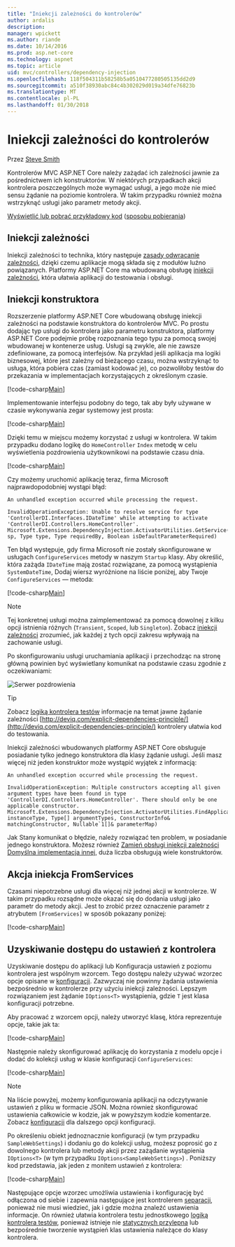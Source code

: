 ```yaml
---
title: "Iniekcji zależności do kontrolerów"
author: ardalis
description: 
manager: wpickett
ms.author: riande
ms.date: 10/14/2016
ms.prod: asp.net-core
ms.technology: aspnet
ms.topic: article
uid: mvc/controllers/dependency-injection
ms.openlocfilehash: 118f504311b58258b5a0510477280505135dd2d9
ms.sourcegitcommit: a510f38930abc84c4b302029d019a34dfe76823b
ms.translationtype: MT
ms.contentlocale: pl-PL
ms.lasthandoff: 01/30/2018
---
```

# <a name="dependency-injection-into-controllers"></a>Iniekcji zależności do kontrolerów

<a name="dependency-injection-controllers"></a>

Przez [Steve Smith](https://ardalis.com/)

Kontrolerów MVC ASP.NET Core należy zażądać ich zależności jawnie za pośrednictwem ich konstruktorów. W niektórych przypadkach akcji kontrolera poszczególnych może wymagać usługi, a jego może nie mieć sensu żądanie na poziomie kontrolera. W takim przypadku również można wstrzyknąć usługi jako parametr metody akcji.

[Wyświetlić lub pobrać przykładowy kod](https://github.com/aspnet/Docs/tree/master/aspnetcore/mvc/controllers/dependency-injection/sample) ([sposobu pobierania](xref:tutorials/index#how-to-download-a-sample))

## <a name="dependency-injection"></a>Iniekcji zależności

Iniekcji zależności to technika, który następuje [zasady odwracanie zależności](http://deviq.com/dependency-inversion-principle/), dzięki czemu aplikacje mogą składa się z modułów luźno powiązanych. Platformy ASP.NET Core ma wbudowaną obsługę [iniekcji zależności](../../fundamentals/dependency-injection.md), która ułatwia aplikacji do testowania i obsługi.

## <a name="constructor-injection"></a>Iniekcji konstruktora

Rozszerzenie platformy ASP.NET Core wbudowaną obsługę iniekcji zależności na podstawie konstruktora do kontrolerów MVC. Po prostu dodając typ usługi do kontrolera jako parametru konstruktora, platformy ASP.NET Core podejmie próbę rozpoznania tego typu za pomocą swojej wbudowanej w kontenerze usług. Usługi są zwykle, ale nie zawsze zdefiniowane, za pomocą interfejsów. Na przykład jeśli aplikacja ma logiki biznesowej, które jest zależny od bieżącego czasu, można wstrzyknąć to usługa, która pobiera czas (zamiast kodować je), co pozwoliłoby testów do przekazania w implementacjach korzystających z określonym czasie.

[!code-csharp[Main](dependency-injection/sample/src/ControllerDI/Interfaces/IDateTime.cs)]


Implementowanie interfejsu podobny do tego, tak aby były używane w czasie wykonywania zegar systemowy jest prosta:

[!code-csharp[Main](dependency-injection/sample/src/ControllerDI/Services/SystemDateTime.cs)]


Dzięki temu w miejscu możemy korzystać z usługi w kontrolera. W takim przypadku dodano logikę do `HomeController` `Index` metodę w celu wyświetlenia pozdrowienia użytkownikowi na podstawie czasu dnia.

[!code-csharp[Main](./dependency-injection/sample/src/ControllerDI/Controllers/HomeController.cs?highlight=8,10,12,17,18,19,20,21,22,23,24,25,26,27,28,29,30&range=1-31,51-52)]

Czy możemy uruchomić aplikację teraz, firma Microsoft najprawdopodobniej wystąpi błąd:

```
An unhandled exception occurred while processing the request.

InvalidOperationException: Unable to resolve service for type 'ControllerDI.Interfaces.IDateTime' while attempting to activate 'ControllerDI.Controllers.HomeController'.
Microsoft.Extensions.DependencyInjection.ActivatorUtilities.GetService(IServiceProvider sp, Type type, Type requiredBy, Boolean isDefaultParameterRequired)
```

Ten błąd występuje, gdy firma Microsoft nie zostały skonfigurowane w usługach `ConfigureServices` metody w naszym `Startup` klasy. Aby określić, która zażąda `IDateTime` mają zostać rozwiązane, za pomocą wystąpienia `SystemDateTime`, Dodaj wiersz wyróżnione na liście poniżej, aby Twoje `ConfigureServices` — metoda:

[!code-csharp[Main](./dependency-injection/sample/src/ControllerDI/Startup.cs?highlight=4&range=26-27,42-44)]

> [!NOTE]
> Tej konkretnej usługi można zaimplementować za pomocą dowolnej z kilku opcji istnienia różnych (`Transient`, `Scoped`, lub `Singleton`). Zobacz [iniekcji zależności](../../fundamentals/dependency-injection.md) zrozumieć, jak każdej z tych opcji zakresu wpływają na zachowanie usługi.

Po skonfigurowaniu usługi uruchamiania aplikacji i przechodząc na stronę główną powinien być wyświetlany komunikat na podstawie czasu zgodnie z oczekiwaniami:

![Serwer pozdrowienia](dependency-injection/_static/server-greeting.png)

>[!TIP]
> Zobacz [logiką kontrolera testów](testing.md) informacje na temat jawne żądanie zależności [http://deviq.com/explicit-dependencies-principle/](http://deviq.com/explicit-dependencies-principle/) kontrolery ułatwia kod do testowania.

Iniekcji zależności wbudowanych platformy ASP.NET Core obsługuje posiadanie tylko jednego konstruktora dla klasy żądanie usługi. Jeśli masz więcej niż jeden konstruktor może wystąpić wyjątek z informacją:

```
An unhandled exception occurred while processing the request.

InvalidOperationException: Multiple constructors accepting all given argument types have been found in type 'ControllerDI.Controllers.HomeController'. There should only be one applicable constructor.
Microsoft.Extensions.DependencyInjection.ActivatorUtilities.FindApplicableConstructor(Type instanceType, Type[] argumentTypes, ConstructorInfo& matchingConstructor, Nullable`1[]& parameterMap)
```

Jak Stany komunikat o błędzie, należy rozwiązać ten problem, w posiadanie jednego konstruktora. Możesz również [Zamień obsługi iniekcji zależności Domyślna implementacja innej](../../fundamentals/dependency-injection.md#replacing-the-default-services-container), duża liczba obsługują wiele konstruktorów.

## <a name="action-injection-with-fromservices"></a>Akcja iniekcja FromServices

Czasami niepotrzebne usługi dla więcej niż jednej akcji w kontrolerze. W takim przypadku rozsądne może okazać się do dodania usługi jako parametr do metody akcji. Jest to zrobić przez oznaczenie parametr z atrybutem `[FromServices]` w sposób pokazany poniżej:

[!code-csharp[Main](./dependency-injection/sample/src/ControllerDI/Controllers/HomeController.cs?highlight=1&range=33-38)]

## <a name="accessing-settings-from-a-controller"></a>Uzyskiwanie dostępu do ustawień z kontrolera

Uzyskiwanie dostępu do aplikacji lub Konfiguracja ustawień z poziomu kontrolera jest wspólnym wzorcem. Tego dostępu należy używać wzorzec opcje opisane w [konfiguracji](xref:fundamentals/configuration/index). Zazwyczaj nie powinny żądania ustawienia bezpośrednio w kontrolerze przy użyciu iniekcji zależności. Lepszym rozwiązaniem jest żądanie `IOptions<T>` wystąpienia, gdzie `T` jest klasa konfiguracji potrzebne.

Aby pracować z wzorcem opcji, należy utworzyć klasę, która reprezentuje opcje, takie jak ta:

[!code-csharp[Main](dependency-injection/sample/src/ControllerDI/Model/SampleWebSettings.cs)]

Następnie należy skonfigurować aplikację do korzystania z modelu opcje i dodać do kolekcji usług w klasie konfiguracji `ConfigureServices`:

[!code-csharp[Main](./dependency-injection/sample/src/ControllerDI/Startup.cs?highlight=3,4,5,6,9,16,19&range=14-44)]

> [!NOTE]
> Na liście powyżej, możemy konfigurowania aplikacji na odczytywanie ustawień z pliku w formacie JSON. Można również skonfigurować ustawienia całkowicie w kodzie, jak w powyższym kodzie komentarze. Zobacz [konfiguracji](xref:fundamentals/configuration/index) dla dalszego opcji konfiguracji.

Po określeniu obiekt jednoznacznie konfiguracji (w tym przypadku `SampleWebSettings`) i dodaniu go do kolekcji usług, możesz poprosić go z dowolnego kontrolera lub metody akcji przez zażądanie wystąpienia `IOptions<T>` (w tym przypadku `IOptions<SampleWebSettings>`) . Poniższy kod przedstawia, jak jeden z monitem ustawień z kontrolera:

[!code-csharp[Main](./dependency-injection/sample/src/ControllerDI/Controllers/SettingsController.cs?highlight=3,5,7&range=7-22)]

Następujące opcje wzorzec umożliwia ustawienia i konfigurację być odłączona od siebie i zapewnia następujące jest kontrolerem [separacji](http://deviq.com/separation-of-concerns/), ponieważ nie musi wiedzieć, jak i gdzie można znaleźć ustawienia informacje. On również ułatwia kontrolera testu jednostkowego [logiką kontrolera testów](testing.md), ponieważ istnieje nie [statycznych przylepna](http://deviq.com/static-cling/) lub bezpośrednie tworzenie wystąpień klas ustawienia należące do klasy kontrolera.

